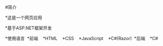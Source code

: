 #简介

*这是一个网页应用

*基于ASP.NET框架开发

*使用语言
  *前端
    *HTML
    *CSS
    *JavaScript
    *C#(Razor)
  *后端
    *C#
